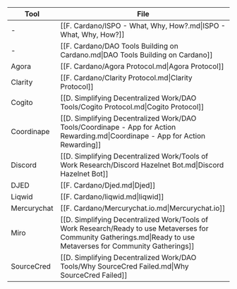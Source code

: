 
| Tool        | File                                                                                                                                                               |
| ----------- | ------------------------------------------------------------------------------------------------------------------------------------------------------------------ |
| \-          | [[F. Cardano/ISPO - What, Why, How?.md\|ISPO - What, Why, How?]]                                                                                                   |
| \-          | [[F. Cardano/DAO Tools Building on Cardano.md\|DAO Tools Building on Cardano]]                                                                                     |
| Agora       | [[F. Cardano/Agora Protocol.md\|Agora Protocol]]                                                                                                                   |
| Clarity     | [[F. Cardano/Clarity Protocol.md\|Clarity Protocol]]                                                                                                               |
| Cogito      | [[D. Simplifying Decentralized Work/DAO Tools/Cogito Protocol.md\|Cogito Protocol]]                                                                                |
| Coordinape  | [[D. Simplifying Decentralized Work/DAO Tools/Coordinape - App for Action Rewarding.md\|Coordinape - App for Action Rewarding]]                                    |
| Discord     | [[D. Simplifying Decentralized Work/Tools of Work Research/Discord Hazelnet Bot.md\|Discord Hazelnet Bot]]                                                         |
| DJED        | [[F. Cardano/Djed.md\|Djed]]                                                                                                                                       |
| Liqwid      | [[F. Cardano/liqwid.md\|liqwid]]                                                                                                                                   |
| Mercurychat | [[F. Cardano/Mercurychat.io.md\|Mercurychat.io]]                                                                                                                   |
| Miro        | [[D. Simplifying Decentralized Work/Tools of Work Research/Ready to use Metaverses for Community Gatherings.md\|Ready to use Metaverses for Community Gatherings]] |
| SourceCred  | [[D. Simplifying Decentralized Work/DAO Tools/Why SourceCred Failed.md\|Why SourceCred Failed]]                                                                    |

